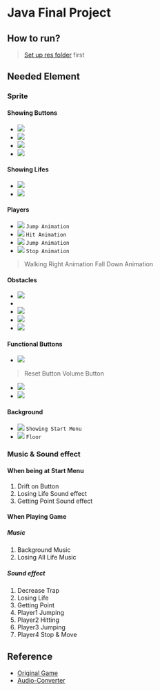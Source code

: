 # Java Final Project

## How to run?
> [Set up res folder](https://www.youtube.com/watch?v=iC2X8gkhsXA&list=PL0k-vA0349lFudGAz91Vj3kgcTFj2ZgJO&index=15&t=5m15s) first

## Needed Element

### Sprite
#### Showing Buttons
- ![](https://i.imgur.com/FHOVnXr.png)
- ![](https://i.imgur.com/Fk4nz9N.png)
- ![](https://i.imgur.com/ZNGKRzo.png)
- ![](https://i.imgur.com/pEZGHdx.png)

#### Showing Lifes
- ![](https://i.imgur.com/EZRxqC5.png)
- ![](https://i.imgur.com/CugIii9.png)

#### Players
- ![](https://i.imgur.com/0za3TFr.png) `Jump Animation`
- ![](https://i.imgur.com/SowZYkg.png) `Hit Animation`
- ![](https://i.imgur.com/WNAPnDE.png) `Jump Animation`
- ![](https://i.imgur.com/XuioN7g.png) `Stop Animation`

> Walking Right Animation
> Fall Down Animation

#### Obstacles
- ![](https://i.imgur.com/yKh6wWn.png)
- [](https://i.imgur.com/AD2jeRa.png)
- ![](https://i.imgur.com/k9YLj3t.png)
- ![](https://i.imgur.com/jGVlQTi.png)
- ![](https://i.imgur.com/EUGIAw7.png)

#### Functional Buttons
- ![](https://i.imgur.com/LS3VcHA.png)
> Reset Button
> Volume Button

- ![](https://i.imgur.com/Sj1We4X.png)
- ![](https://i.imgur.com/o5ZOY47.png)

#### Background
- ![](https://i.imgur.com/X2jZ0zL.png) `Showing Start Menu`
- ![](https://i.imgur.com/ZoAm0VF.png) `Floor`

### Music & Sound effect
#### When being at Start Menu
1. Drift on Button
2. Losing Life Sound effect
3. Getting Point Sound effect

#### When Playing Game
##### Music
1. Background Music
2. Losing All Life Music

##### Sound effect
1. Decrease Trap 
2. Losing Life 
3. Getting Point
4. Player1 Jumping 
5. Player2 Hitting 
6. Player3 Jumping 
7. Player4 Stop & Move


## Reference
- [Original Game](http://www.i-gamer.net/play/4148.html)
- [Audio-Converter](https://online-audio-converter.com/tw/?fbclid=IwAR3Z4Tobz6nRkksCeycKDq3hwYPKXwHL0wgZkUVqlqU8BJCwaCJLA8DLuTg)
